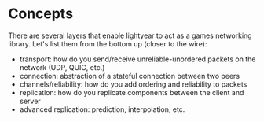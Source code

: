 # Concepts

There are several layers that enable lightyear to act as a games networking library.
Let's list them from the bottom up (closer to the wire):

- transport: how do you send/receive unreliable-unordered packets on the network (UDP, QUIC, etc.)
- connection: abstraction of a stateful connection between two peers
- channels/reliability: how do you add ordering and reliability to packets
- replication: how do you replicate components between the client and server
- advanced replication: prediction, interpolation, etc.
